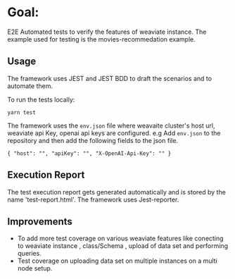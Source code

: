 # Goal:

E2E Automated tests to verify the features of weaviate instance. The example used for testing is the movies-recommedation example.

## Usage

The framework uses JEST and JEST BDD to draft the scenarios and to automate them.

To run the tests locally:

```
yarn test

```
The framework uses the `env.json` file where weavaite cluster's host url, weaviate api Key, openai api keys are configured. e.g Add `env.json` to the repository and then add the following fields to the json file.

`
    {
      "host": "",
      "apiKey": "",
      "X-OpenAI-Api-Key": ""
    }
`

## Execution Report

The test execution report gets generated automatically and is stored by the name 'test-report.html'. The framework uses Jest-reporter.

## Improvements

- To add more test coverage on various weaviate features like conecting to weaviate instance , class/Schema , upload of data set and performing queries.
- Test coverage on uploading data set on multiple instances on a multi node setup.
